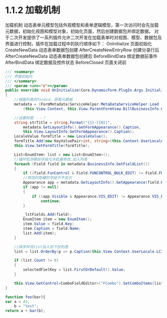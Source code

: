 # 1.1.2 加载机制

加载机制
动态表单元模型包括外观模型和表单逻辑模型，第一次访问时会先加载元数据，初始化视图和模型对象，初始化页面，然后创建数据包并绑定数据。
对于二次开发提供了一系列插件允许二次开发在加载表单时对视图、模型、数据包及界面进行控制，插件在加载过程中的执行顺序如下：
OnInitialize 					页面初始化
CreateNewData 				动态表单数据包创建
AfterCreateNewEntryRow 	创建分录行后
AfterCreateNewData 		动态表单数据包创建后
BeforeBindData 				绑定数据前事件
AfterBindData 				绑定数据及控件状态
BeforeClosed 				页面关闭前

```c#      
/// <summary>
/// 界面初始化
/// </summary>
/// <param name="e"></param>
public override void OnInitialize(Core.DynamicForm.PlugIn.Args.InitializeEventArgs e)
{
    //根据列表的formid，获取元数据
    metadata = (FormMetadata)ServiceHelper.MetaDataServiceHelper.Load
        (this.View.Context, this.View.ParentFormView.BillBusinessInfo.GetForm().Id);

    //设置标题 - -！
    string strTitle = string.Format("{1}-[{0}]",
        metadata.GetLayoutInfo().GetFormAppearance().Caption,
        this.View.LayoutInfo.GetFormAppearance().Caption);
    LocaleValue formTitle = new LocaleValue();
    formTitle.Add(new KeyValuePair<int, string>(this.Context.UserLocale.LCID, strTitle));
    this.View.SetFormTitle(formTitle);

    List<EnumItem> list = new List<EnumItem>();
    //循环检测哪些字段允许批量修改,加入列表
    foreach (Field field in metadata.BusinessInfo.GetFieldList())
    {
        if ((field.FunControl & Field.FUNCONTROL_BULK_EDIT) != Field.FUNCONTROL_BULK_EDIT) continue;
        //修改时隐藏的字段不予显示
        Appearance app = metadata.GetLayoutInfo().GetAppearance(field.Key);
        if (app != null)
        {
            if ((app.Visible & Appearance.VIS_EDIT) != Appearance.VIS_EDIT)
                continue;
        }

        _lstFields.Add(field);
        EnumItem item = new EnumItem();
        item.Value = field.Key;
        item.Caption = field.Name;
        list.Add(item);
    }

    //排序并将list加入到下拉列表
    list = list.OrderBy(p => p.Caption[this.View.Context.UserLocale.LCID]).ToList();

    if (list.Count != 0)
    {
        selectedFielKey = list.FirstOrDefault().Value;
    }

    this.View.GetControl<ComboFieldEditor>("FCombo").SetComboItems(list);
}

```




```javascript
function foo(bar){
var a = 43,
    b = "test";
return a + bar(b);

```



